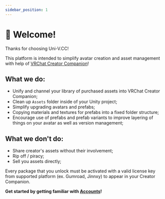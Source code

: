 ```yaml
---
sidebar_position: 1
---
```


# 👋 Welcome!

Thanks for choosing Uni-V.CC!

This platform is intended to simplify avatar creation and asset management with help of [VRChat Creator Companion](https://vcc.docs.vrchat.com/)!

## What we do:
- Unify and channel your library of purchased assets into VRChat Creator Companion;
- Clean up `Assets` folder inside of your Unity project;
- Simplify upgrading avatars and prefabs;
- Copying materials and textures for prefabs into a fixed folder structure;
- Encourage use of prefabs and prefab variants to improve layering of things on your avatar as well as version management;

## What we don't do:
- Share creator's assets without their involvement;
- Rip off / piracy;
- Sell you assets directly;

Every package that you unlock must be activated with a valid license key from supported platform (ex. Gumroad, Jinnxy) to appear in your Creator Companion.

**Get started by getting familiar with [Accounts](./basics/account.md)!**